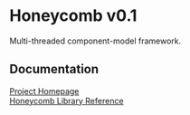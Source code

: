 # Honeycomb v0.1
Multi-threaded component-model framework.

## Documentation
[Project Homepage](https://qarterd.github.io/Honeycomb)  
[Honeycomb Library Reference](https://qarterd.github.io/Honeycomb/Doxygen/html/annotated.html)

